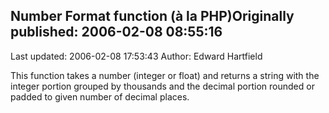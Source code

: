 ## Number Format function (à la PHP)Originally published: 2006-02-08 08:55:16 
Last updated: 2006-02-08 17:53:43 
Author: Edward Hartfield 
 
This function takes a number (integer or float) and returns a string with the integer portion grouped by thousands and the decimal portion rounded or padded to given number of decimal places.
